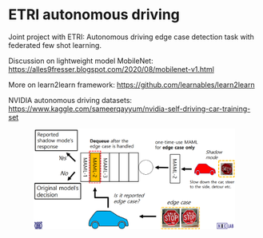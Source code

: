 # ETRI autonomous driving


Joint project with ETRI: Autonomous driving edge case detection task with federated few shot learning. 


Discussion on lightweight model MobileNet: https://alles9fresser.blogspot.com/2020/08/mobilenet-v1.html

More on learn2learn framework: https://github.com/learnables/learn2learn

NVIDIA autonomous driving datasets: https://www.kaggle.com/sameerqayyum/nvidia-self-driving-car-training-set



<div align="center">
	<img src="/Samples/diagram.PNG" width="80%" height="80%"/>
</div>
</a>
